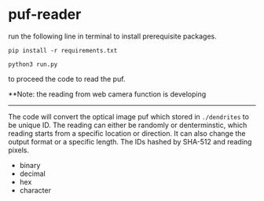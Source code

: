 # puf-reader
 
run the following line in terminal to install prerequisite packages.

```{bash}
pip install -r requirements.txt
```

```{python}
python3 run.py
```

to proceed the code to read the puf.

**Note: the reading from web camera function is developing 

-----

The code will convert the optical image puf which stored in `./dendrites` to be unique ID.
The reading can either be randomly or denterminstic, which reading starts from a specific location or direction. It can also change the output format or a specific length. The IDs hashed by SHA-512 and reading pixels.

* binary 
* decimal
* hex
* character
